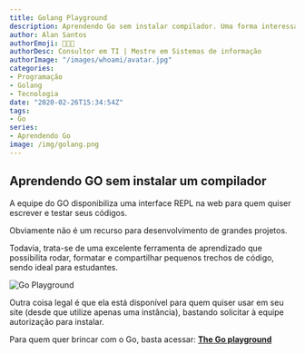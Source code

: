 ```yaml
---
title: Golang Playground
description: Aprendendo Go sem instalar compilador. Uma forma interessante de aprender a linguagem testando pequenos trechos de código no próprio navegador web.
author: Alan Santos
authorEmoji: 👨🏻‍💻
authorDesc: Consultor em TI | Mestre em Sistemas de informação
authorImage: "/images/whoami/avatar.jpg"
categories:
- Programação
- Golang
- Tecnologia
date: "2020-02-26T15:34:54Z"
tags:
- Go
series:
- Aprendendo Go
image: /img/golang.png
---
```


## Aprendendo GO sem instalar um compilador
A equipe do GO disponibiliza uma interface REPL na web para quem quiser escrever e testar seus códigos.

Obviamente não é um recurso para desenvolvimento de grandes projetos.

Todavia, trata-se de uma excelente ferramenta de aprendizado que possibilita rodar, formatar e compartilhar pequenos trechos de código, sendo ideal para estudantes.

![Go Playground](/img/goplay.jpg)

Outra coisa legal é que ela está disponível para quem quiser usar em seu site (desde que utilize apenas uma instância), bastando solicitar à equipe autorização para instalar.


 Para quem quer brincar com o Go, basta acessar: **[The Go playground](https://play.golang.com)**
